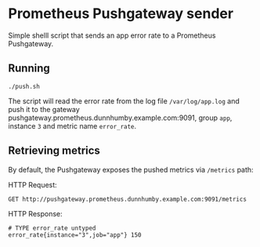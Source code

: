 # Prometheus Pushgateway sender

 Simple shelll script that sends an app error rate to a Prometheus Pushgateway.

## Running

    ./push.sh

The script will read the error rate from the log file `/var/log/app.log` and push it to the gateway pushgateway.prometheus.dunnhumby.example.com:9091, group `app`, instance `3` and metric name `error_rate`.

## Retrieving metrics
By default, the Pushgateway exposes the pushed metrics via `/metrics` path:

HTTP Request:

    GET http://pushgateway.prometheus.dunnhumby.example.com:9091/metrics

HTTP Response:

    # TYPE error_rate untyped
    error_rate{instance="3",job="app"} 150
